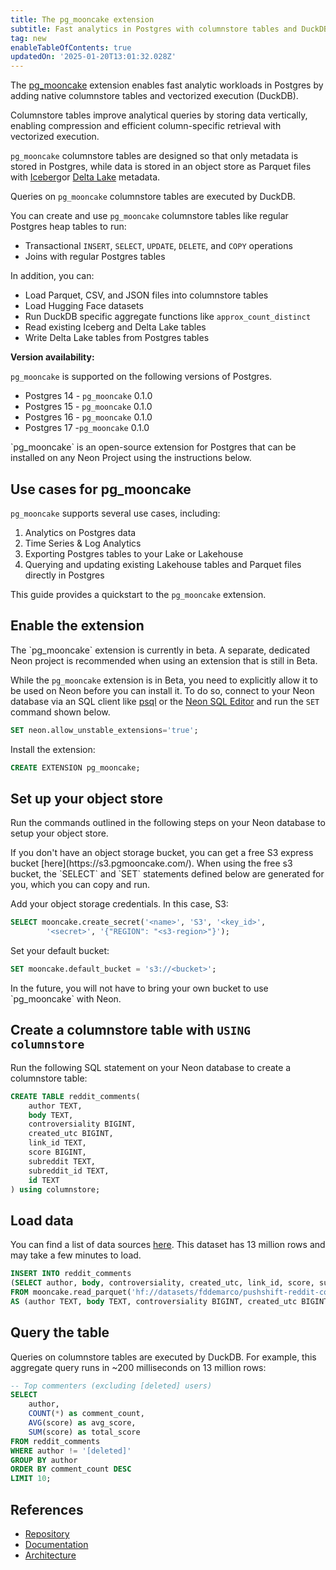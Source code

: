 ```yaml
---
title: The pg_mooncake extension
subtitle: Fast analytics in Postgres with columnstore tables and DuckDB execution
tag: new
enableTableOfContents: true
updatedOn: '2025-01-20T13:01:32.028Z'
---
```


The [pg_mooncake](https://github.com/Mooncake-Labs/pg_mooncake) extension enables fast analytic workloads in Postgres by adding native columnstore tables and vectorized execution (DuckDB).

Columnstore tables improve analytical queries by storing data vertically, enabling compression and efficient column-specific retrieval with vectorized execution.

`pg_mooncake` columnstore tables are designed so that only metadata is stored in Postgres, while data is stored in an object store as Parquet files with [Iceberg](https://iceberg.apache.org/)or [Delta Lake](https://delta.io/) metadata.

Queries on `pg_mooncake` columnstore tables are executed by DuckDB.

<CTA />

You can create and use `pg_mooncake` columnstore tables like regular Postgres heap tables to run:

- Transactional `INSERT`, `SELECT`, `UPDATE`, `DELETE`, and `COPY` operations
- Joins with regular Postgres tables

In addition, you can:

- Load Parquet, CSV, and JSON files into columnstore tables
- Load Hugging Face datasets
- Run DuckDB specific aggregate functions like `approx_count_distinct`
- Read existing Iceberg and Delta Lake tables
- Write Delta Lake tables from Postgres tables

**Version availability:**

`pg_mooncake` is supported on the following versions of Postgres.

- Postgres 14 - `pg_mooncake` 0.1.0
- Postgres 15 - `pg_mooncake` 0.1.0
- Postgres 16 - `pg_mooncake` 0.1.0
- Postgres 17 -`pg_mooncake` 0.1.0

<Admonition type="note">
`pg_mooncake` is an open-source extension for Postgres that can be installed on any Neon Project using the instructions below.
</Admonition>

## Use cases for pg_mooncake

`pg_mooncake` supports several use cases, including:

1. Analytics on Postgres data
2. Time Series & Log Analytics
3. Exporting Postgres tables to your Lake or Lakehouse
4. Querying and updating existing Lakehouse tables and Parquet files directly in Postgres

This guide provides a quickstart to the `pg_mooncake` extension.

<Steps>

## Enable the extension

<Admonition type="note">
The `pg_mooncake` extension is currently in beta. A separate, dedicated Neon project is recommended when using an extension that is still in Beta.
</Admonition>

While the `pg_mooncake` extension is in Beta, you need to explicitly allow it to be used on Neon before you can install it. To do so, connect to your Neon database via an SQL client like [psql](/docs/connect/query-with-psql-editor) or the [Neon SQL Editor](/docs/get-started-with-neon/query-with-neon-sql-editor) and run the `SET` command shown below.

```sql
SET neon.allow_unstable_extensions='true';
```

Install the extension:

```sql
CREATE EXTENSION pg_mooncake;
```

## Set up your object store

Run the commands outlined in the following steps on your Neon database to setup your object store.

<Admonition type="tip">
If you don't have an object storage bucket, you can get a free S3 express bucket [here](https://s3.pgmooncake.com/). When using the free s3 bucket, the `SELECT` and `SET` statements defined below are generated for you, which you can copy and run.
</Admonition>

Add your object storage credentials. In this case, S3:

```sql
SELECT mooncake.create_secret('<name>', 'S3', '<key_id>',
        '<secret>', '{"REGION": "<s3-region>"}');
```

Set your default bucket:

```sql
SET mooncake.default_bucket = 's3://<bucket>';
```

<Admonition type="note">
In the future, you will not have to bring your own bucket to use `pg_mooncake` with Neon. 
</Admonition>

## Create a columnstore table with `USING columnstore`

Run the following SQL statement on your Neon database to create a columnstore table:

```sql
CREATE TABLE reddit_comments(
    author TEXT,
    body TEXT,
    controversiality BIGINT,
    created_utc BIGINT,
    link_id TEXT,
    score BIGINT,
    subreddit TEXT,
    subreddit_id TEXT,
    id TEXT
) using columnstore;
```

## Load data

You can find a list of data sources [here](https://pgmooncake.com/docs/load-data).
This dataset has 13 million rows and may take a few minutes to load.

```sql
INSERT INTO reddit_comments
(SELECT author, body, controversiality, created_utc, link_id, score, subreddit, subreddit_id, id
FROM mooncake.read_parquet('hf://datasets/fddemarco/pushshift-reddit-comments/data/RC_2012-01.parquet')
AS (author TEXT, body TEXT, controversiality BIGINT, created_utc BIGINT, link_id TEXT, score BIGINT, subreddit TEXT, subreddit_id TEXT, id TEXT));
```

## Query the table

Queries on columnstore tables are executed by DuckDB. For example, this aggregate query runs in ~200 milliseconds on 13 million rows:

```sql
-- Top commenters (excluding [deleted] users)
SELECT
    author,
    COUNT(*) as comment_count,
    AVG(score) as avg_score,
    SUM(score) as total_score
FROM reddit_comments
WHERE author != '[deleted]'
GROUP BY author
ORDER BY comment_count DESC
LIMIT 10;
```

</Steps>

## References

- [Repository](https://github.com/Mooncake-Labs/pg_mooncake)
- [Documentation](https://pgmooncake.com/docs)
- [Architecture](https://www.mooncake.dev/blog/how-we-built-pgmooncake)
